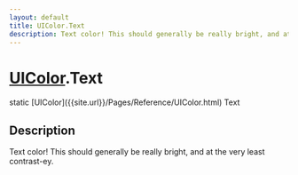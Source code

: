 ```yaml
---
layout: default
title: UIColor.Text
description: Text color! This should generally be really bright, and at the very least contrast-ey.
---
```

# [UIColor]({{site.url}}/Pages/Reference/UIColor.html).Text

<div class='signature' markdown='1'>
static [UIColor]({{site.url}}/Pages/Reference/UIColor.html) Text
</div>

## Description
Text color! This should generally be really bright, and at
the very least contrast-ey.


